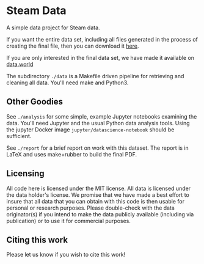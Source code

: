 # Steam Data

A simple data project for Steam data.

If you want the entire data set, including all files generated in the process of
creating the final file, then you can download it
[here](https://s3.amazonaws.com/public-service/steam-data.tar.gz).

If you are only interested in the final data set, we have made it available on
[data.world](https://data.world/craigkelly/steam-game-data)

The subdirectory `./data` is a Makefile driven pipeline for retrieving and
cleaning all data. You'll need make and Python3.

## Other Goodies

See `./analysis` for some simple, example Jupyter notebooks examining the
data. You'll need Jupyter and the usual Python data analysis tools. Using the
jupyter Docker image `jupyter/datascience-notebook` should be sufficient.

See `./report` for a brief report on work with this dataset. The report is
in LaTeX and uses make+rubber to build the final PDF.

## Licensing

All code here is licensed under the MIT license. All data is licensed under
the data holder's license. We promise that we have made a best effort to insure
that all data that you can obtain with this code is then usable for personal
or research purposes. Please double-check with the data originator(s) if you
intend to make the data publicly available (including via publication) or to
use it for commercial purposes.

## Citing this work

Please let us know if you wish to cite this work!
